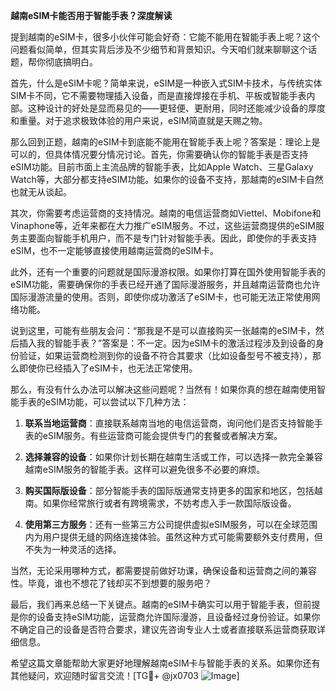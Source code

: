 **越南eSIM卡能否用于智能手表？深度解读**

提到越南的eSIM卡，很多小伙伴可能会好奇：它能不能用在智能手表上呢？这个问题看似简单，但其实背后涉及不少细节和背景知识。今天咱们就来聊聊这个话题，帮你彻底搞明白。

首先，什么是eSIM卡呢？简单来说，eSIM是一种嵌入式SIM卡技术，与传统实体SIM卡不同，它不需要物理插入设备，而是直接焊接在手机、平板或智能手表内部。这种设计的好处是显而易见的——更轻便、更耐用，同时还能减少设备的厚度和重量。对于追求极致体验的用户来说，eSIM简直就是天赐之物。

那么回到正题，越南的eSIM卡到底能不能用在智能手表上呢？答案是：理论上是可以的，但具体情况要分情况讨论。首先，你需要确认你的智能手表是否支持eSIM功能。目前市面上主流品牌的智能手表，比如Apple Watch、三星Galaxy Watch等，大部分都支持eSIM功能。如果你的设备不支持，那越南的eSIM卡自然也就无从谈起。

其次，你需要考虑运营商的支持情况。越南的电信运营商如Viettel、Mobifone和Vinaphone等，近年来都在大力推广eSIM服务。不过，这些运营商提供的eSIM服务主要面向智能手机用户，而不是专门针对智能手表。因此，即使你的手表支持eSIM，也不一定能够直接使用越南运营商的eSIM卡。

此外，还有一个重要的问题就是国际漫游权限。如果你打算在国外使用智能手表的eSIM功能，需要确保你的手表已经开通了国际漫游服务，并且越南运营商也允许国际漫游流量的使用。否则，即使你成功激活了eSIM卡，也可能无法正常使用网络功能。

说到这里，可能有些朋友会问：“那我是不是可以直接购买一张越南的eSIM卡，然后插入我的智能手表？”答案是：不一定。因为eSIM卡的激活过程涉及到设备的身份验证，如果运营商检测到你的设备不符合其要求（比如设备型号不被支持），那么即使你已经插入了eSIM卡，也无法正常使用。

那么，有没有什么办法可以解决这些问题呢？当然有！如果你真的想在越南使用智能手表的eSIM功能，可以尝试以下几种方法：

1. **联系当地运营商**：直接联系越南当地的电信运营商，询问他们是否支持智能手表的eSIM服务。有些运营商可能会提供专门的套餐或者解决方案。

2. **选择兼容的设备**：如果你计划长期在越南生活或工作，可以选择一款完全兼容越南eSIM服务的智能手表。这样可以避免很多不必要的麻烦。

3. **购买国际版设备**：部分智能手表的国际版通常支持更多的国家和地区，包括越南。如果你经常旅行或者有跨境需求，不妨考虑入手一款国际版设备。

4. **使用第三方服务**：还有一些第三方公司提供虚拟eSIM服务，可以在全球范围内为用户提供无缝的网络连接体验。虽然这种方式可能需要额外支付费用，但不失为一种灵活的选择。

当然，无论采用哪种方式，都需要提前做好功课，确保设备和运营商之间的兼容性。毕竟，谁也不想花了钱却买不到想要的服务吧？

最后，我们再来总结一下关键点。越南的eSIM卡确实可以用于智能手表，但前提是你的设备支持eSIM功能，运营商允许国际漫游，且设备经过身份验证。如果你不确定自己的设备是否符合要求，建议先咨询专业人士或者直接联系运营商获取详细信息。

希望这篇文章能帮助大家更好地理解越南eSIM卡与智能手表的关系。如果你还有其他疑问，欢迎随时留言交流！[TG💪+ @jx0703 ![Image](https://github.com/user-attachments/assets/dbca1d08-cadb-493c-b0ec-ad6f7a83f270)]